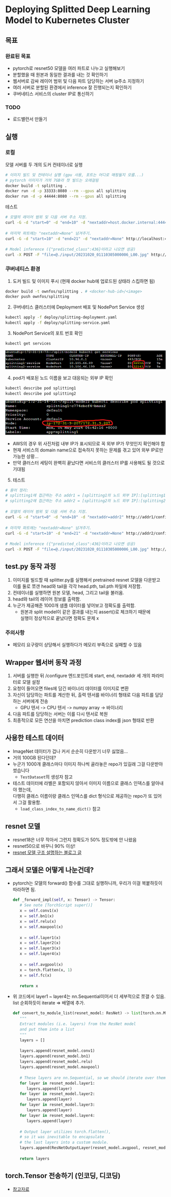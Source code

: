 # Deploying Splitted Deep Learning Model to Kubernetes Cluster

## 목표

### 완료된 목표

- pytorch로 resnet50 모델을 여러 파트로 나누고 실행해보기
- 분할했을 때 원본과 동일한 결과를 내는 것 확인하기
- 웹서버로 감싸 레이어 범위 및 다음 파트 담당하는 서버 ip주소 지정하기
- 여러 서버로 분할된 환경에서 inference 잘 진행되는지 확인하기
- 쿠버네티스 서비스의 cluster IP로 통신하기

### TODO

- 로드밸런서 만들기

## 실행

### 로컬

모델 서버를 두 개의 도커 컨테이너로 실행

```sh
# 이미지 빌드 및 컨테이너 실행 (gpu 사용, 포트는 어디로 매핑될지 모름...)
# pytorch 이미지가 거의 7GB라 첫 빌드는 오래걸림
docker build -t splitting .
docker run -d -p 33333:8080 --rm --gpus all splitting
docker run -d -p 44444:8080 --rm --gpus all splitting
```

테스트

```sh
# 모델의 레이어 범위 및 다음 서버 주소 지정.
curl -G -d "start=0" -d "end=10" -d "nextaddr=host.docker.internal:44444" http://localhost:33333/configure

# 마지막 파트에는 "nextaddr=None" 넘겨주기.
curl -G -d "start=10" -d "end=21" -d "nextaddr=None" http://localhost:44444/configure

# Model inference ({"predicted_class":436}이라고 나오면 성공)
curl -X POST -F "file=@./input/20231020_01110305000006_L00.jpg" http://localhost:33333/predict
```

### 쿠버네티스 환경

1. 도커 빌드 및 이미지 푸시 (현재 docker hub에 업로드된 상태라 스킵하면 됨)

```sh
docker build -t ownfos/splitting . # <docker-hub-id>/<image>
docker push ownfos/splitting
```

2. 쿠버네티스 클러스터에 Deployment 배포 및 NodePort Service 생성

```sh
kubectl apply -f deploy/splitting-deployment.yaml
kubectl apply -f deploy/splitting-service.yaml
```

3. NodePort Service의 포트 번호 확인
```sh
kubectl get services
```
![실행 결과](screenshots/getservices.png)

4. pod가 배포된 노드 이름을 보고 대응되는 외부 IP 확인
```sh
kubectl describe pod splitting1
kubectl describe pod splitting2
```
![실행 결과](screenshots/describepod.png)

* AWS의 경우 위 사진처럼 내부 IP가 표시되므로 꼭 외부 IP가 무엇인지 확인해야 함
* 현재 서비스의 domain name으로 접속하지 못하는 문제를 겪고 있어 외부 IP로만 가능한 상황...
* 만약 클러스터 세팅이 완벽히 끝났다면 서비스의 클러스터 IP를 사용해도 될 것으로 기대됨

5. 테스트
```sh
# 용어 정리:
# splitting1에 접근하는 주소 addr1 = [splitting1의 노드 외부 IP]:[splitting1-service의 포트]
# splitting2에 접근하는 주소 addr2 = [splitting2의 노드 외부 IP]:[splitting2-service의 포트]

# 모델의 레이어 범위 및 다음 서버 주소 지정.
curl -G -d "start=0" -d "end=10" -d "nextaddr=addr2" http://addr1/configure

# 마지막 파트에는 "nextaddr=None" 넘겨주기.
curl -G -d "start=10" -d "end=21" -d "nextaddr=None" http://addr2/configure

# Model inference ({"predicted_class":436}이라고 나오면 성공)
curl -X POST -F "file=@./input/20231020_01110305000006_L00.jpg" http://addr1/predict
```

<!-- TODO -->

## test.py 동작 과정

1. 이미지를 빌드할 때 splitter.py를 실행해서 pretrained resnet 모델을 다운받고  
이를 둘로 쪼갠 head와 tail을 각각 head.pth, tail.pth 파일에 저장함.
2. 컨테이너를 실행하면 원본 모델, head, 그리고 tail을 불러옴.
3. head와 tail의 레이어 정보를 출력함.
4. 누군가 제공해준 1000개 샘플 데이터를 넣어보고 정확도를 출력함.
   - 원본과 split model이 같은 결과를 내는지 assert()로 체크하기 때문에  
   실행이 정상적으로 끝났다면 정확도 문제 x

### 주의사항

- 메모리 요구량이 상당해서 실행하다가 메모리 부족으로 실패할 수 있음

## Wrapper 웹서버 동작 과정

1. 서버를 실행한 뒤 /configure 엔드포인트에 start, end, nextaddr 세 개의 파라미터로 모델 설정
2. 요청이 들어오면 files에 담긴 바이너리 데이터를 이미지로 변환
3. 자신이 담당하는 파트를 계산한 뒤, 출력 텐서를 바이너리 형태로 다음 파트를 담당하는 서버에게 전송
   - GPU 텐서 -> CPU 텐서 -> numpy array -> 바이너리
4. 다음 파트를 담당하는 서버는 이를 다시 텐서로 복원
5. 최종적으로 모든 연산을 마치면 prediction class index를 json 형태로 반환

## 사용한 테스트 데이터

- ImageNet 데이터가 겁나 커서 순순히 다운받기 너무 싫었음...
- 거의 100GB 된다던데?
- 누군가 1000개 클래스마다 이미지 하나씩 골라놓은 repo가 있길래 그걸 다운받아 썼습니다
  - ```TestDataset```의 생성자 참고
- 테스트 데이터에 라벨은 포함되지 않아서 이미지 이름으로 클래스 인덱스를 알아내야 했는데,  
다행히 클래스 이름이랑 클래스 인덱스를 dict 형식으로 제공하는 repo가 또 있어서 그걸 활용함.
  - ```load_class_index_to_name_dict()``` 참고

## resnet 모델

- resnet18은 너무 작아서 그런지 정확도가 50% 정도밖에 안 나왔음
- resnet50으로 바꾸니 90% 이상!
- [resnet 모델 구조 설명하는 블로그 글](https://jisuhan.tistory.com/71)

## 그래서 모델은 어떻게 나눈건데?

- pytorch는 모델의 forward() 함수를 그대로 실행하니까, 우리가 이걸 복붙하듯이 따라하면 됨.

   ```python
   def _forward_impl(self, x: Tensor) -> Tensor:
      # See note [TorchScript super()]
      x = self.conv1(x)
      x = self.bn1(x)
      x = self.relu(x)
      x = self.maxpool(x)

      x = self.layer1(x)
      x = self.layer2(x)
      x = self.layer3(x)
      x = self.layer4(x)

      x = self.avgpool(x)
      x = torch.flatten(x, 1)
      x = self.fc(x)

      return x
   ```

- 위 코드에서 layer1 ~ layer4는 nn.Sequential이어서 더 세부적으로 쪼갤 수 있음.  
list 순회하듯이 iterate => 배열에 추가.

   ```python
   def convert_to_module_list(resnet_model: ResNet) -> list[torch.nn.Module]:
      """
      Extract modules (i.e. layers) from the ResNet model
      and put them into a list
      """
      layers = []

      layers.append(resnet_model.conv1)
      layers.append(resnet_model.bn1)
      layers.append(resnet_model.relu)
      layers.append(resnet_model.maxpool)

      # These layers are nn.Sequential, so we should iterate over them.
      for layer in resnet_model.layer1:
         layers.append(layer)
      for layer in resnet_model.layer2:
         layers.append(layer)
      for layer in resnet_model.layer3:
         layers.append(layer)
      for layer in resnet_model.layer4:
         layers.append(layer)
      
      # Output layer utilizes torch.flatten(),
      # so it was inevitable to encapsulate
      # the last layers into a custom module.
      layers.append(ResNetOutputLayer(resnet_model.avgpool, resnet_model.fc))

      return layers
   ```

## torch.Tensor 전송하기 (인코딩, 디코딩)

- [참고자료](https://stackoverflow.com/questions/70174676/how-to-send-an-numpy-array-or-a-pytorch-tensor-through-http-post-request-using-r)
